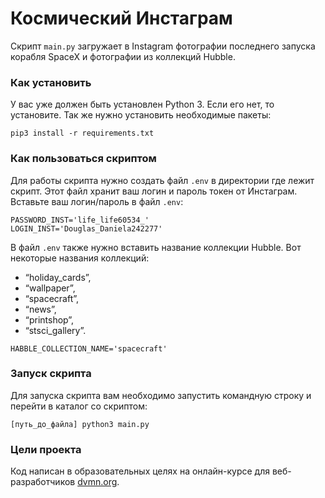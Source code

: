 # Космический Инстаграм

Скрипт ```main.py``` загружает в Instagram фотографии последнего запуска корабля SpaceX и фотографии из коллекций Hubble.

### Как установить

У вас уже должен быть установлен Python 3. Если его нет, то установите.
Так же нужно установить необходимые пакеты:
```
pip3 install -r requirements.txt
```

### Как пользоваться скриптом

Для работы скрипта нужно создать файл ```.env``` в директории где лежит скрипт.
Этот файл хранит ваш логин и пароль токен от Инстаграм. Вставьте ваш логин/пароль в файл ```.env```:
```
PASSWORD_INST='life_life60534_'
LOGIN_INST='Douglas_Daniela242277'
```
В файл ```.env``` также нужно вставить название коллекции Hubble. Вот некоторые названия коллекций:

* “holiday_cards”,
* “wallpaper”,
* “spacecraft”,
* “news”,
* “printshop”, 
* “stsci_gallery”.

```
HABBLE_COLLECTION_NAME='spacecraft'
```

### Запуск скрипта
Для запуска скрипта вам необходимо запустить командную строку и перейти в каталог со скриптом:
```
[путь_до_файла] python3 main.py 
```

### Цели проекта

Код написан в образовательных целях на онлайн-курсе для веб-разработчиков [dvmn.org](https://dvmn.org/).
